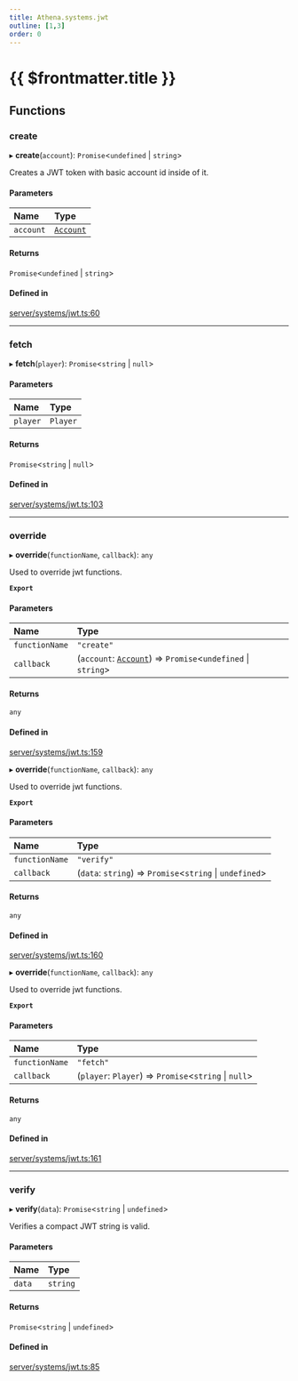 ```yaml
---
title: Athena.systems.jwt
outline: [1,3]
order: 0
---
```


# {{ $frontmatter.title }}


## Functions

### create

▸ **create**(`account`): `Promise`<`undefined` \| `string`\>

Creates a JWT token with basic account id inside of it.

#### Parameters

| Name | Type |
| :------ | :------ |
| `account` | [`Account`](../interfaces/server_interface_iAccount_Account.md) |

#### Returns

`Promise`<`undefined` \| `string`\>

#### Defined in

[server/systems/jwt.ts:60](https://github.com/Stuyk/altv-athena/blob/9c488f0/src/core/server/systems/jwt.ts#L60)

___

### fetch

▸ **fetch**(`player`): `Promise`<`string` \| ``null``\>

#### Parameters

| Name | Type |
| :------ | :------ |
| `player` | `Player` |

#### Returns

`Promise`<`string` \| ``null``\>

#### Defined in

[server/systems/jwt.ts:103](https://github.com/Stuyk/altv-athena/blob/9c488f0/src/core/server/systems/jwt.ts#L103)

___

### override

▸ **override**(`functionName`, `callback`): `any`

Used to override jwt functions.

**`Export`**

#### Parameters

| Name | Type |
| :------ | :------ |
| `functionName` | ``"create"`` |
| `callback` | (`account`: [`Account`](../interfaces/server_interface_iAccount_Account.md)) => `Promise`<`undefined` \| `string`\> |

#### Returns

`any`

#### Defined in

[server/systems/jwt.ts:159](https://github.com/Stuyk/altv-athena/blob/9c488f0/src/core/server/systems/jwt.ts#L159)

▸ **override**(`functionName`, `callback`): `any`

Used to override jwt functions.

**`Export`**

#### Parameters

| Name | Type |
| :------ | :------ |
| `functionName` | ``"verify"`` |
| `callback` | (`data`: `string`) => `Promise`<`string` \| `undefined`\> |

#### Returns

`any`

#### Defined in

[server/systems/jwt.ts:160](https://github.com/Stuyk/altv-athena/blob/9c488f0/src/core/server/systems/jwt.ts#L160)

▸ **override**(`functionName`, `callback`): `any`

Used to override jwt functions.

**`Export`**

#### Parameters

| Name | Type |
| :------ | :------ |
| `functionName` | ``"fetch"`` |
| `callback` | (`player`: `Player`) => `Promise`<`string` \| ``null``\> |

#### Returns

`any`

#### Defined in

[server/systems/jwt.ts:161](https://github.com/Stuyk/altv-athena/blob/9c488f0/src/core/server/systems/jwt.ts#L161)

___

### verify

▸ **verify**(`data`): `Promise`<`string` \| `undefined`\>

Verifies a compact JWT string is valid.

#### Parameters

| Name | Type |
| :------ | :------ |
| `data` | `string` |

#### Returns

`Promise`<`string` \| `undefined`\>

#### Defined in

[server/systems/jwt.ts:85](https://github.com/Stuyk/altv-athena/blob/9c488f0/src/core/server/systems/jwt.ts#L85)
